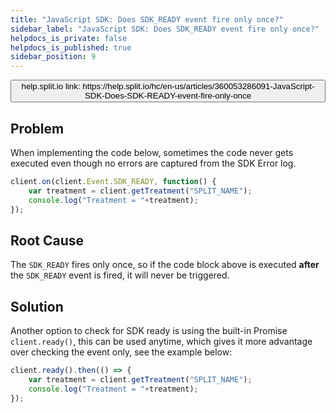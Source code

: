 ```yaml
---
title: "JavaScript SDK: Does SDK_READY event fire only once?"
sidebar_label: "JavaScript SDK: Does SDK_READY event fire only once?"
helpdocs_is_private: false
helpdocs_is_published: true
sidebar_position: 9
---
```


<p>
  <button style={{borderRadius:'8px', border:'1px', fontFamily:'Courier New', fontWeight:'800', textAlign:'left'}}> help.split.io link: https://help.split.io/hc/en-us/articles/360053286091-JavaScript-SDK-Does-SDK-READY-event-fire-only-once </button>
</p>

## Problem

When implementing the code below, sometimes the code never gets executed even though no errors are captured from the SDK Error log.

```javascript
client.on(client.Event.SDK_READY, function() { 
    var treatment = client.getTreatment("SPLIT_NAME"); 
    console.log("Treatment = "+treatment);
});
```

## Root Cause

The `SDK_READY` fires only once, so if the code block above is executed **after** the `SDK_READY` event is fired, it will never be triggered.

## Solution

Another option to check for SDK ready is using the built-in Promise `client.ready()`, this can be used anytime, which gives it more advantage over checking the event only, see the example below:

```javascript
client.ready().then(() => {
    var treatment = client.getTreatment("SPLIT_NAME"); 
    console.log("Treatment = "+treatment);
});
```